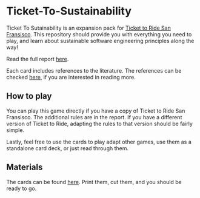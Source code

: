 # Ticket-To-Sustainability

Ticket To Sutainability is an expansion pack for [Ticket to Ride San Fransisco](https://www.daysofwonder.com/tickettoride/en/san-francisco).
This repository should provide you with everything you need to play, and learn about sustainable software engineering principles along the way!

Read the full report [here](Report.pdf).

Each card includes references to the literature. The references can be checked [here](References.pdf), if you are interested in reading more.

## How to play

You can play this game directly if you have a copy of Ticket to Ride San Fransisco. The additional rules are in the report. If you have a different version of Ticket to Ride, adapting the rules to that version should be fairly simple.

Lastly, feel free to use the cards to play adapt other games, use them as a standalone card deck, or just read through them. 

## Materials

The cards can be found [here](./Cards.pdf). Print them, cut them, and you should be ready to go.
